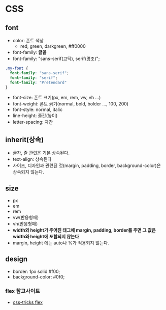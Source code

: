 # CSS

## font
  - color: 폰트 색상
    - red, green, darkgreen, #ff0000
  - font-family: **글꼴**
  - font-family: "sans-serif(고딕), serif(명조)";
  ```css
  .my-font {
    font-family: "sans-serif";
    font-family: "serif";
    font-family: "Pretendard"
  }
  ```
  - font-size: 폰트 크기(px, em, rem, vw, vh ...)
  - font-weight: 폰트 굵기(normal, bold, bolder ..., 100, 200)
  - font-style: normal, italic
  - line-height: 줄간(높이)
  - letter-spacing: 자간

## inherit(상속)
- 글자, 줄 관련은 기본 상속된다.
- text-align: 상속된다
- 사이즈, 디자인과 관련된 것(margin, padding, border, background-color)은 상속되지 않는다.

## size
- px
- em
- rem
- vw(반응형때)
- vh(반응형때)
- **width와 height가 주어진 태그에 margin, padding, border를 주면 그 값은 width와 height에 포함되지 않는다**
- margin, height 에는 auto나 %가 적용되지 않는다.

## design
- border: 1px solid #f00;
- background-color: #0f0;

### flex 참고사이트
- [css-tricks flex](https://css-tricks.com/snippets/css/a-guide-to-flexbox/)